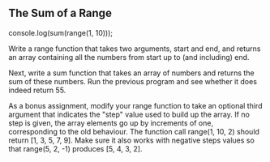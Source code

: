 The Sum of a Range
------------------

console.log(sum(range(1, 10)));

Write a range function that takes two arguments, start and end, and returns
an array containing all the numbers from start up to (and including) end.

Next, write a sum function that takes an array of numbers and returns the sum
of these numbers. Run the previous program and see whether it does indeed
return 55.

As a bonus assignment, modify your range function to take an optional third argument that indicates the "step" value used to build up the array. If no step is given, the array elements go up by increments of one, corresponding to the old behaviour. The function call range(1, 10, 2) should return [1, 3, 5, 7, 9]. Make sure it also works with negative steps values so that range(5, 2, -1) produces [5, 4, 3, 2].
